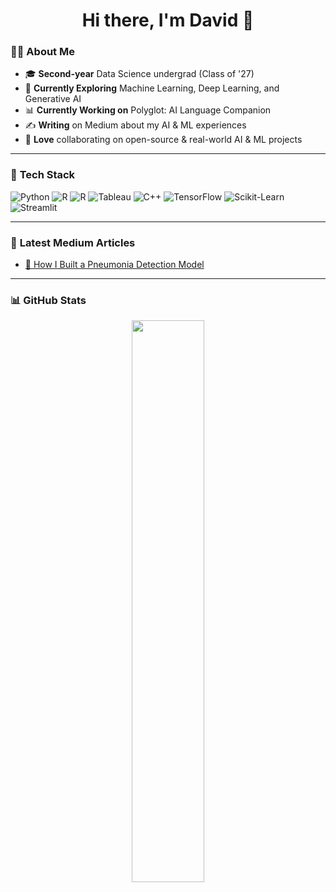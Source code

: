 <h1 align="center">Hi there, I'm David 👋</h1>

### 👨‍💻 **About Me**
- 🎓 **Second-year** Data Science undergrad (Class of '27)
- 🔎 **Currently Exploring** Machine Learning, Deep Learning, and Generative AI
- 📊 **Currently Working on** Polyglot: AI Language Companion
- ✍️ **Writing** on Medium about my AI & ML experiences
- 🚀 **Love** collaborating on open-source & real-world AI & ML projects

---

### 🔧 **Tech Stack**

![Python](https://img.shields.io/badge/Python-3776AB?style=for-the-badge&logo=python&logoColor=white)
![R](https://img.shields.io/badge/R-276DC3?style=for-the-badge&logo=r&logoColor=white)
![R](https://img.shields.io/badge/R-276DC3?style=for-the-badge&logo=r&logoColor=white)
![Tableau](https://img.shields.io/badge/Tableau-E97627?style=for-the-badge&logo=tableau&logoColor=white)
![C++](https://img.shields.io/badge/C++-Solutions-blue.svg?style=flat&logo=c%2B%2B)
![TensorFlow](https://img.shields.io/badge/TensorFlow-FF6F00?style=for-the-badge&logo=tensorflow&logoColor=white)
![Scikit-Learn](https://img.shields.io/badge/Scikit%20Learn-F7931E?style=for-the-badge&logo=scikit-learn&logoColor=white)
![Streamlit](https://img.shields.io/badge/Streamlit-FF4B4B?style=for-the-badge&logo=streamlit&logoColor=white)

---


### 📢 **Latest Medium Articles**
<!-- BLOG-POST-LIST:START -->
- [🚀 How I Built a Pneumonia Detection Model](https://medium.com/@boulesd21/training-a-cnn-to-detect-pneumonia-heres-what-i-learned-d7ea8994f647)
<!-- BLOG-POST-LIST:END -->

---

### 📊 **GitHub Stats**
<p align="center">
  <img src="https://github-readme-stats.vercel.app/api?username=david-boules&show_icons=true&theme=radical" width="48%" />
</p>
